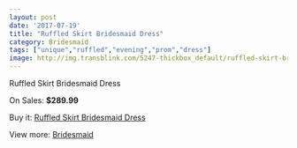 ```yaml
---
layout: post
date: '2017-07-19'
title: "Ruffled Skirt Bridesmaid Dress"
category: Bridesmaid
tags: ["unique","ruffled","evening","prom","dress"]
image: http://img.transblink.com/5247-thickbox_default/ruffled-skirt-bridesmaid-dress.jpg
---
```

Ruffled Skirt Bridesmaid Dress

On Sales: **$289.99**
<a href="https://www.transblink.com/en/bridesmaid/1662-ruffled-skirt-bridesmaid-dress.html"><amp-img layout="responsive" width="600" height="600" src="//img.transblink.com/5247-thickbox_default/ruffled-skirt-bridesmaid-dress.jpg" alt="Ruffled Skirt Bridesmaid Dress 0" /></a>
<a href="https://www.transblink.com/en/bridesmaid/1662-ruffled-skirt-bridesmaid-dress.html"><amp-img layout="responsive" width="600" height="600" src="//img.transblink.com/5248-thickbox_default/ruffled-skirt-bridesmaid-dress.jpg" alt="Ruffled Skirt Bridesmaid Dress 1" /></a>

Buy it: [Ruffled Skirt Bridesmaid Dress](https://www.transblink.com/en/bridesmaid/1662-ruffled-skirt-bridesmaid-dress.html "Ruffled Skirt Bridesmaid Dress")

View more: [Bridesmaid](https://www.transblink.com/en/4-bridesmaid "Bridesmaid")